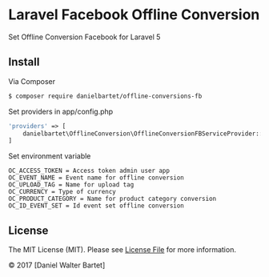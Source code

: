 # Laravel Facebook Offline Conversion
Set Offline Conversion Facebook for Laravel 5

## Install

Via Composer

``` bash
$ composer require danielbartet/offline-conversions-fb
```

Set providers in app/config.php
``` php
'providers' => [
    danielbartet\OfflineConversion\OfflineConversionFBServiceProvider::class,
]
```

Set environment variable
```
OC_ACCESS_TOKEN = Access token admin user app
OC_EVENT_NAME = Event name for offline conversion
OC_UPLOAD_TAG = Name for upload tag
OC_CURRENCY = Type of currency
OC_PRODUCT_CATEGORY = Name for product category conversion
OC_ID_EVENT_SET = Id event set offline conversion
```

## License

The MIT License (MIT). Please see [License File](LICENSE.md) for more information.

© 2017 [Daniel Walter Bartet]
